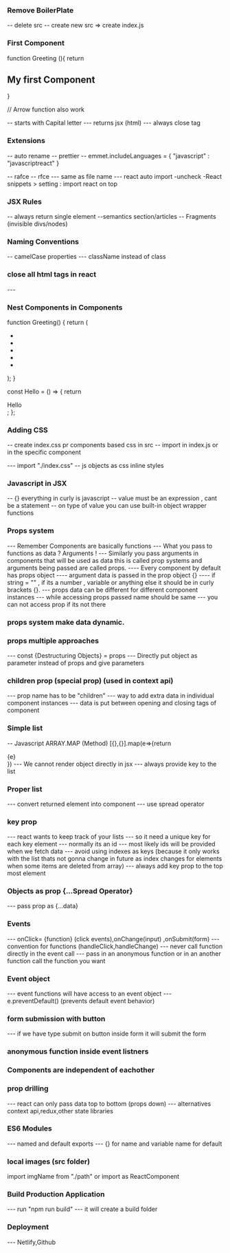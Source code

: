 ### Remove BoilerPlate

-- delete src
-- create new src
=> create index.js

### First Component

function Greeting (){
return <h2>My first Component</h2>
}

// Arrow function also work

-- starts with Capital letter
--- returns jsx (html)
--- always close tag

### Extensions

-- auto rename
-- prettier
-- emmet.includeLanguages = {
"javascript" : "javascriptreact"
}

-- rafce
-- rfce
--- same as file name
--- react auto import
-uncheck
-React snippets > setting : import react on top

### JSX Rules

-- always return single element
--semantics section/articles
-- Fragments (invisible divs/nodes)

### Naming Conventions

-- camelCase properties
--- className instead of class

### close all html tags in react

--- <img/>

### Nest Components in Components

function Greeting() {
return (
<Fragment id="component">
<Hello />
<ul>
<li></li>
<li></li>
<li></li>
<li></li>
<li></li>
</ul>
</Fragment>
);
}

const Hello = () => {
return <div>Hello</div>;
};

### Adding CSS

-- create index.css pr components based css in src
-- import in index.js or in the specific component

--- import "./index.css"
-- js objects as css inline styles

### Javascript in JSX

-- {} everything in curly is javascript
-- value must be an expression , cant be a statement
-- on type of value you can use built-in object wrapper functions

### Props system

--- Remember Components are basically functions
--- What you pass to functions as data ? Arguments !
--- Similarly you pass arguments in components that will be used as data this is called prop systems and arguments being passed are called props.
---- Every component by default has props object
---- argument data is passed in the prop object {}
---- if string = "" , if its a number , variable or anything else it should be in curly brackets {}.
--- props data can be different for different component instances
--- while accessing props passed name should be same
--- you can not access prop if its not there
### props system make data dynamic. 
### props multiple approaches
 --- const {Destructuring Objects} = props
 --- Directly put object as parameter instead of props and give parameters

 ### children prop (special prop) (used in context api)
 --- prop name has to be "children" 
 --- way to add extra data in individual component instances
 --- data is put between opening and closing tags of component

 ### Simple list 
 -- Javascript ARRAY.MAP (Method)
 [{},{}].map(e=>{return <div key={e.id}>{e}</div>})
--- We cannot render object directly in jsx
--- always provide key to the list

### Proper list

--- convert returned element into component
--- use spread operator


### key prop
--- react wants to keep track of your lists
--- so it need a unique key for each key element
--- normally its an id
--- most likely ids will be provided when we fetch data
--- avoid using indexes as keys (because it only works with the list thats not gonna change in future as index changes for elements when some items are deleted from array)
--- always add key prop to the top most element

###  Objects as prop {...Spread Operator}
--- pass prop as {...data}

### Events 

--- onClick= {function} (click events),onChange(input) ,onSubmit(form)
--- convention for functions (handleClick,handleChange)
--- never call function directly in the event call
   --- pass in an anonymous function or in an another function call the function you want 
### Event object
--- event functions will have access to an event object
--- e.preventDefault() (prevents default event behavior)

### form submission with button
--- if we have type submit on button inside form it will submit the form

### anonymous function inside event listners

### Components are independent of eachother

### prop drilling
--- react can only pass data top to bottom (props down)
--- alternatives context api,redux,other state libraries

### ES6 Modules
--- named and default exports
--- {} for name and variable name for default

### local images (src folder)
import imgName from "./path" or
import as ReactComponent

### Build Production Application
 --- run "npm run build"
 ---  it will create a build folder 

 ### Deployment

 --- Netlify,Github